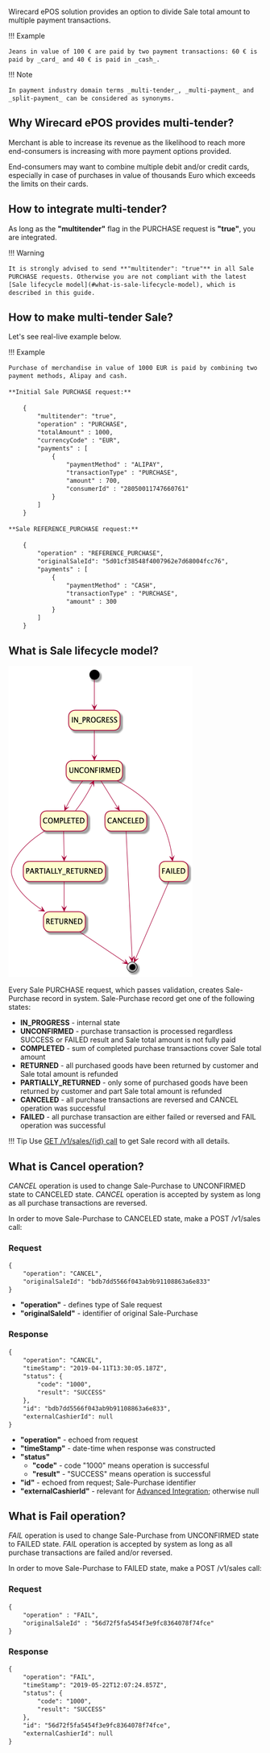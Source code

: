 Wirecard ePOS solution provides an option to divide Sale total amount to multiple payment transactions.

!!! Example
    
    Jeans in value of 100 € are paid by two payment transactions: 60 € is paid by _card_ and 40 € is paid in _cash_.
    
!!! Note
    
    In payment industry domain terms _multi-tender_, _multi-payment_ and _split-payment_ can be considered as synonyms.

## Why Wirecard ePOS provides multi-tender?
    
Merchant is able to increase its revenue as the likelihood to reach more end-consumers is increasing with more payment options provided.

End-consumers may want to combine multiple debit and/or credit cards, especially in case of purchases in value of thousands Euro which exceeds the limits on their cards.

## How to integrate multi-tender?

As long as the **"multitender"** flag in the PURCHASE request is **"true"**, you are integrated.

!!! Warning

    It is strongly advised to send **"multitender": "true"** in all Sale PURCHASE requests. Otherwise you are not compliant with the latest [Sale lifecycle model](#what-is-sale-lifecycle-model), which is described in this guide.

## How to make multi-tender Sale?

Let's see real-live example below.

!!! Example

    Purchase of merchandise in value of 1000 EUR is paid by combining two payment methods, Alipay and cash.

    **Initial Sale PURCHASE request:**
    
        {
            "multitender": "true",
            "operation" : "PURCHASE",
            "totalAmount" : 1000,
            "currencyCode" : "EUR",
            "payments" : [
                {
                    "paymentMethod" : "ALIPAY",
                    "transactionType" : "PURCHASE",
                    "amount" : 700,
                    "consumerId" : "28050011747660761"
                }
            ]
        }
    
    **Sale REFERENCE_PURCHASE request:**
    
        {
            "operation" : "REFERENCE_PURCHASE",
            "originalSaleId": "5d01cf38548f4007962e7d68004fcc76",
            "payments" : [
                {
                    "paymentMethod" : "CASH",
                    "transactionType" : "PURCHASE",
                    "amount" : 300
                }
            ]
        }
    
## What is Sale lifecycle model?

![Sale Model](images/SalePurchase.png)

Every Sale PURCHASE request, which passes validation, creates Sale-Purchase record in system. Sale-Purchase record get one of the following states:

- **IN_PROGRESS** - internal state
- **UNCONFIRMED** - purchase transaction is processed regardless SUCCESS or FAILED result and Sale total amount is not fully paid
- **COMPLETED** - sum of completed purchase transactions cover Sale total amount
- **RETURNED** - all purchased goods have been returned by customer and Sale total amount is refunded
- **PARTIALLY_RETURNED** - only some of purchased goods have been returned by customer and part Sale total amount is refunded
- **CANCELED** - all purchase transactions are reversed and CANCEL operation was successful
- **FAILED** - all purchase transaction are either failed or reversed and FAIL operation was successful

!!! Tip
    Use [GET /v1/sales/{id} call](cash.md#get-a-sale-call) to get Sale record with all details.
    
## What is Cancel operation?

_CANCEL_ operation is used to change Sale-Purchase to UNCONFIRMED state to CANCELED state. _CANCEL_ operation is accepted by system as long as all purchase transactions are reversed.

In order to move Sale-Purchase to CANCELED state, make a POST /v1/sales call:

### Request

    {
        "operation": "CANCEL",
        "originalSaleId": "bdb7dd5566f043ab9b91108863a6e833"
    }
    
- **"operation"** - defines type of Sale request
- **"originalSaleId"** - identifier of original Sale-Purchase

### Response

    {
        "operation": "CANCEL",
        "timeStamp": "2019-04-11T13:30:05.187Z",
        "status": {
            "code": "1000",
            "result": "SUCCESS"
        },
        "id": "bdb7dd5566f043ab9b91108863a6e833",
        "externalCashierId": null
    }
    
- **"operation"** - echoed from request
- **"timeStamp"** - date-time when response was constructed
- **"status"**
    - **"code"** - code "1000" means operation is successful
    - **"result"** - "SUCCESS" means operation is successful
- **"id"** - echoed from request; Sale-Purchase identifier
- **"externalCashierId"** - relevant for [Advanced Integration](advanced_overview.md); otherwise null

## What is Fail operation?

_FAIL_ operation is used to change Sale-Purchase from UNCONFIRMED state to FAILED state. _FAIL_ operation is accepted by system as long as all purchase transactions are failed and/or reversed.

In order to move Sale-Purchase to FAILED state, make a POST /v1/sales call:

### Request

    {
        "operation" : "FAIL",
        "originalSaleId" : "56d72f5fa5454f3e9fc8364078f74fce"
    }

### Response

    {
        "operation": "FAIL",
        "timeStamp": "2019-05-22T12:07:24.857Z",
        "status": {
            "code": "1000",
            "result": "SUCCESS"
        },
        "id": "56d72f5fa5454f3e9fc8364078f74fce",
        "externalCashierId": null
    }